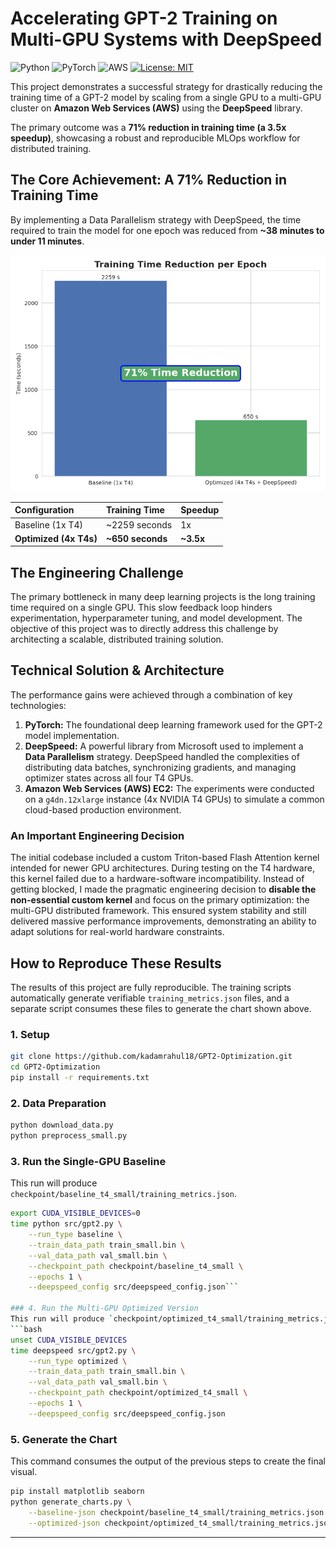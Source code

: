 # Accelerating GPT-2 Training on Multi-GPU Systems with DeepSpeed

![Python](https://img.shields.io/badge/Python-3776AB?style=for-the-badge&logo=python&logoColor=white)
![PyTorch](https://img.shields.io/badge/PyTorch-%23EE4C2C.svg?style=for-the-badge&logo=PyTorch&logoColor=white)
![AWS](https://img.shields.io/badge/AWS-%23FF9900.svg?style=for-the-badge&logo=amazon-aws&logoColor=white)
[![License: MIT](https://img.shields.io/badge/License-MIT-yellow.svg?style=for-the-badge)](https://opensource.org/licenses/MIT)

This project demonstrates a successful strategy for drastically reducing the training time of a GPT-2 model by scaling from a single GPU to a multi-GPU cluster on **Amazon Web Services (AWS)** using the **DeepSpeed** library.

The primary outcome was a **71% reduction in training time (a 3.5x speedup)**, showcasing a robust and reproducible MLOps workflow for distributed training.

## The Core Achievement: A 71% Reduction in Training Time

By implementing a Data Parallelism strategy with DeepSpeed, the time required to train the model for one epoch was reduced from **~38 minutes to under 11 minutes**.

![Training Time Comparison](docs/training_time_comparison.png)

| Configuration | Training Time | Speedup |
| :--- | :--- | :--- |
| Baseline (1x T4) | ~2259 seconds | 1x |
| **Optimized (4x T4s)** | **~650 seconds** | **~3.5x** |

## The Engineering Challenge

The primary bottleneck in many deep learning projects is the long training time required on a single GPU. This slow feedback loop hinders experimentation, hyperparameter tuning, and model development. The objective of this project was to directly address this challenge by architecting a scalable, distributed training solution.

## Technical Solution & Architecture

The performance gains were achieved through a combination of key technologies:

1.  **PyTorch:** The foundational deep learning framework used for the GPT-2 model implementation.
2.  **DeepSpeed:** A powerful library from Microsoft used to implement a **Data Parallelism** strategy. DeepSpeed handled the complexities of distributing data batches, synchronizing gradients, and managing optimizer states across all four T4 GPUs.
3.  **Amazon Web Services (AWS) EC2:** The experiments were conducted on a `g4dn.12xlarge` instance (4x NVIDIA T4 GPUs) to simulate a common cloud-based production environment.

### An Important Engineering Decision
The initial codebase included a custom Triton-based Flash Attention kernel intended for newer GPU architectures. During testing on the T4 hardware, this kernel failed due to a hardware-software incompatibility. Instead of getting blocked, I made the pragmatic engineering decision to **disable the non-essential custom kernel** and focus on the primary optimization: the multi-GPU distributed framework. This ensured system stability and still delivered massive performance improvements, demonstrating an ability to adapt solutions for real-world hardware constraints.

## How to Reproduce These Results

The results of this project are fully reproducible. The training scripts automatically generate verifiable `training_metrics.json` files, and a separate script consumes these files to generate the chart shown above.

### 1. Setup
```bash
git clone https://github.com/kadamrahul18/GPT2-Optimization.git
cd GPT2-Optimization
pip install -r requirements.txt
```

### 2. Data Preparation
```bash
python download_data.py
python preprocess_small.py
```

### 3. Run the Single-GPU Baseline
This run will produce `checkpoint/baseline_t4_small/training_metrics.json`.
```bash
export CUDA_VISIBLE_DEVICES=0
time python src/gpt2.py \
    --run_type baseline \
    --train_data_path train_small.bin \
    --val_data_path val_small.bin \
    --checkpoint_path checkpoint/baseline_t4_small \
    --epochs 1 \
    --deepspeed_config src/deepspeed_config.json```

### 4. Run the Multi-GPU Optimized Version
This run will produce `checkpoint/optimized_t4_small/training_metrics.json`.
```bash
unset CUDA_VISIBLE_DEVICES
time deepspeed src/gpt2.py \
    --run_type optimized \
    --train_data_path train_small.bin \
    --val_data_path val_small.bin \
    --checkpoint_path checkpoint/optimized_t4_small \
    --epochs 1 \
    --deepspeed_config src/deepspeed_config.json
```

### 5. Generate the Chart
This command consumes the output of the previous steps to create the final visual.
```bash
pip install matplotlib seaborn
python generate_charts.py \
    --baseline-json checkpoint/baseline_t4_small/training_metrics.json \
    --optimized-json checkpoint/optimized_t4_small/training_metrics.json
```
---
